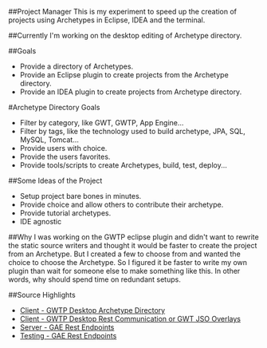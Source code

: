##Project Manager
This is my experiment to speed up the creation of projects using Archetypes in Eclipse, IDEA and the terminal.

##Currently
I'm working on the desktop editing of Archetype directory.

##Goals
* Provide a directory of Archetypes.
* Provide an Eclipse plugin to create projects from the Archetype directory.
* Provide an IDEA plugin to create projects from Archetype directory.

#Archetype Directory Goals
* Filter by category, like GWT, GWTP, App Engine...
* Filter by tags, like the technology used to build archetype, JPA, SQL, MySQL, Tomcat…
* Provide users with choice.
* Provide the users favorites. 
* Provide tools/scripts to create Archetypes, build, test, deploy...

##Some Ideas of the Project
* Setup project bare bones in minutes. 
* Provide choice and allow others to contribute their archetype.
* Provide tutorial archetypes.
* IDE agnostic

##Why
I was working on the GWTP eclipse plugin and didn't want to rewrite the static source writers and thought it would be faster to create the project from an Archetype. But I created a few to choose from and wanted the choice to choose the Archetype. So I figured it be faster to write my own plugin than wait for someone else to make something like this. In other words, why should spend time on redundant setups.

##Source Highlights
* [Client - GWTP Desktop Archetype Directory](https://github.com/branflake2267/Project-Manager/tree/master/Directory/src/org/gonevertical/pm/directory/client)
* [Client - GWTP Desktop Rest Communication or GWT JSO Overlays](https://github.com/branflake2267/Project-Manager/tree/master/Directory/src/org/gonevertical/pm/directory/client/rest)
* [Server - GAE Rest Endpoints](https://github.com/branflake2267/Project-Manager/tree/master/Directory/src/org/gonevertical/pm/directory/server/rest)
* [Testing - GAE Rest Endpoints](https://github.com/branflake2267/Project-Manager/tree/master/DirectoryTesting/src/test/java/org/gonevertical/pm/directory/testing)
